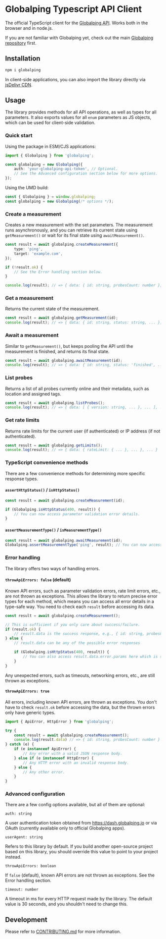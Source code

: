 # Globalping Typescript API Client

The official TypeScript client for the [Globalping API](https://globalping.io/docs/api.globalping.io).
Works both in the browser and in node.js.

If you are not familiar with Globalping yet, check out the main [Globalping repository](https://github.com/jsdelivr/globalping) first.

## Installation

```sh
npm i globalping
```

In client-side applications, you can also import the library directly via [jsDelivr CDN](https://www.jsdelivr.com/package/npm/globalping).

## Usage

The library provides methods for all API operations, as well as types for all parameters.
It also exports values for all `enum` parameters as JS objects, which can be used for client-side validation.

### Quick start

Using the package in ESM/CJS applications:

```ts
import { Globalping } from 'globalping';

const globalping = new Globalping({
    auth: 'your-globalping-api-token', // Optional.
    // See the Advanced configuration section below for more options.
});
```

Using the UMD build:

```ts
const { Globalping } = window.globalping;
const globalping = new Globalping(/* options */);
```

### Create a measurement

Creates a new measurement with the set parameters. The measurement runs asynchronously, and you can retrieve its current state using `getMeasurement()` or wait for its final state using `awaitMeasurement()`.

```ts
const result = await globalping.createMeasurement({
    type: 'ping',
    target: 'example.com',
});

if (!result.ok) {
    // See the Error handling section below.
}

console.log(result); // => { data: { id: string, probesCount: number }, ... }
```

### Get a measurement

Returns the current state of the measurement.

```ts
const result = await globalping.getMeasurement(id);
console.log(result); // => { data: { id: string, status: string, ... }, ... }
```

### Await a measurement

Similar to `getMeasurement()`, but keeps pooling the API until the measurement is finished, and returns its final state.

```ts
const result = await globalping.awaitMeasurement(id);
console.log(result); // => { data: { id: string, status: 'finished', ... }, ... }
```

### List probes

Returns a list of all probes currently online and their metadata, such as location and assigned tags.

```ts
const result = await globalping.listProbes();
console.log(result); // => { data: [ { version: string, ... }, ... ], ... }
```

### Get rate limits

Returns rate limits for the current user (if authenticated) or IP address (if not authenticated).

```ts
const result = await globalping.getLimits();
console.log(result); // => { data: { rateLimit: { ... }, ... }, ... }
```

### TypeScript convenience methods

There are a few convenience methods for determining more specific response types.

#### `assertHttpStatus()` / `isHttpStatus()`

```ts
const result = await globalping.createMeasurement(id);

if (Globalping.isHttpStatus(400, result)) {
    // You can now access parameter validation error details.
}
```

#### `assertMeasurementType()` / `isMeasurementType()`

```ts
const result = await globalping.awaitMeasurement(id);
Globalping.assertMeasurementType('ping', result); // You can now access ping-specific properties on result.data
```

### Error handling

The library offers two ways of handling errors.

#### `throwApiErrors: false` (default)

Known API errors, such as parameter validation errors, rate limit errors, etc., are not thrown as exceptions. This allows the library to return precise error types for each method, which means you can access all error details in a type-safe way. You need to check each `result` before accessing its data.

```ts
const result = await globalping.createMeasurement();

// This is sufficient if you only care about success/failure.
if (result.ok) {
    // result.data is the success response, e.g., { id: string, probesCount: number }
} else {
    // result.data can be any of the possible error responses

    if (Globalping.isHttpStatus(400, result)) {
        // You can also access result.data.error.params here which is specific to this status code.
    }
}
```

Any unexpected errors, such as timeouts, networking errors, etc., are still thrown as exceptions.

#### `throwApiErrors: true`

All errors, including known API errors, are thrown as exceptions. You don't have to check `result.ok` before accessing the data, but the thrown errors only have generic types.

```ts
import { ApiError, HttpError } from 'globalping';

try {
    const result = await globalping.createMeasurement();
    console.log(result.data) // => { id: string, probesCount: number }
} catch (e) {
    if (e instanceof ApiError) {
        // Any error with a valid JSON response body.
    } else if (e instanceof HttpError) {
        // Any HTTP error with an invalid response body.
    } else {
        // Any other error.
    }
}
```

### Advanced configuration

There are a few config options available, but all of them are optional:

`auth: string`

A user authentication token obtained from https://dash.globalping.io or via OAuth (currently available only to official Globalping apps).

`userAgent: string`

Refers to this library by default. If you build another open-source project based on this library, you should override this value to point to your project instead.

`throwApiErrors: boolean`

If `false` (default), known API errors are not thrown as exceptions. See the Error handling section.

`timeout: number`

A timeout in ms for every HTTP request made by the library. The default value is 30 seconds, and you shouldn't need to change this.

## Development
Please refer to [CONTRIBUTING.md](CONTRIBUTING.md) for more information.
